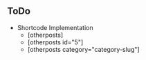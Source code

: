 ## ToDo

 * Shortcode Implementation
   - [otherposts]
   - [otherposts id="5"]
   - [otherposts category="category-slug"]

